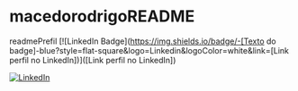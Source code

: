# macedorodrigoREADME
readmePrefil
[![LinkedIn Badge](https://img.shields.io/badge/-[Texto do badge]-blue?style=flat-square&logo=Linkedin&logoColor=white&link=[Link perfil no LinkedIn])]([Link perfil no LinkedIn])

<a href="[[Link perfil no LinkedIn](https://www.linkedin.com/in/macedo-rodrigo/)]"><img alt="LinkedIn" src="https://img.shields.io/badge/LinkedIn-0077B5?style=for-the-badge&logo=linkedin&logoColor=white" /></a>
